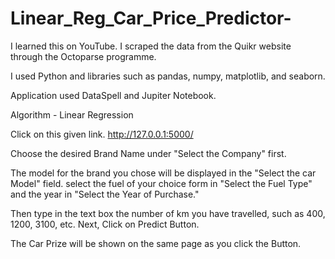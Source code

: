 # Linear_Reg_Car_Price_Predictor-
I learned this on YouTube.  I scraped the data from the Quikr website through the Octoparse programme.

I used Python and libraries such as pandas, numpy, matplotlib, and seaborn. 

Application used DataSpell and Jupiter Notebook.

Algorithm - Linear Regression

Click on this given link. http://127.0.0.1:5000/  

Choose the desired Brand Name under "Select the Company" first.

The model for the brand you chose will be displayed in the "Select the car Model" field. select the fuel of your choice form in "Select the Fuel Type" and the year in "Select the Year of Purchase." 

Then type in the text box the number of km you have travelled, such as 400, 1200, 3100, etc. Next, Click on Predict Button. 

The Car Prize will be shown on the same page as you click the Button.
